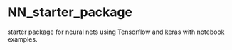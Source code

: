 # NN_starter_package
starter package for neural nets using Tensorflow and keras with notebook examples.
